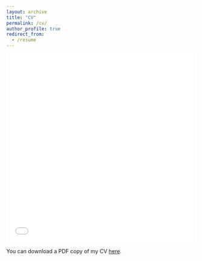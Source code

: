 ```yaml
---
layout: archive
title: "CV"
permalink: /cv/
author_profile: true
redirect_from:
  - /resume
---
```


<iframe src="/files/PKudziaCV.pdf" width="100%" height="500" frameborder="no" border="0" marginwidth="0" marginheight="0"></iframe>

You can download a PDF copy of my CV [here](/files/PKudziaCV.pdf).
